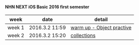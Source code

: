 #### NHN NEXT iOS Basic 2016 first semester

| week | date | detail | 
|-------------| ------------------- | ------------------ |
| week 1 | 2016.3.2 11:59 | [warm up - Object practive](https://github.com/luvgaram/iOS_basic/tree/master/w1_warm_up) |
| week 2 | 2016.3.2 15:20 | [collections](https://github.com/luvgaram/iOS_basic/tree/master/w2_Collections) |

